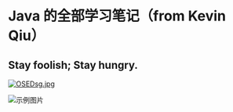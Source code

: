 # Java 的全部学习笔记（from Kevin Qiu）

## Stay foolish; Stay hungry.

[![OSEDsg.jpg](https://ooo.0x0.ooo/2025/03/23/OSEDsg.jpg)](https://img.tg/image/OSEDsg)

<img src="http://5b0988e595225.cdn.sohucs.com/images/20191126/628e7368976b4a8e9c274d3b7935b17b.jpeg" alt="示例图片">